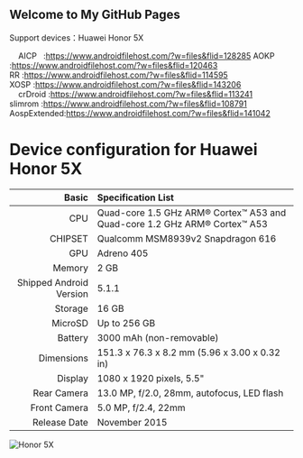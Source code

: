 ## Welcome to My GitHub Pages
Support devices：Huawei Honor 5X


     AICP    :https://www.androidfilehost.com/?w=files&flid=128285
     AOKP    :https://www.androidfilehost.com/?w=files&flid=120463    
     RR      :https://www.androidfilehost.com/?w=files&flid=114595   
     XOSP    :https://www.androidfilehost.com/?w=files&flid=143206   
     
     crDroid :https://www.androidfilehost.com/?w=files&flid=113241 
     slimrom :https://www.androidfilehost.com/?w=files&flid=108791
     AospExtended:https://www.androidfilehost.com/?w=files&flid=141042

Device configuration for Huawei Honor 5X
========================================

Basic   | Specification List
-------:|:-------------------------
CPU     | Quad-core 1.5 GHz ARM® Cortex™ A53 and Quad-core 1.2 GHz ARM® Cortex™ A53
CHIPSET | Qualcomm MSM8939v2 Snapdragon 616
GPU     | Adreno 405
Memory  | 2 GB
Shipped Android Version | 5.1.1
Storage | 16 GB
MicroSD | Up to 256 GB
Battery | 3000 mAh (non-removable)
Dimensions | 151.3 x 76.3 x 8.2 mm (5.96 x 3.00 x 0.32 in)
Display | 1080 x 1920 pixels, 5.5"
Rear Camera  | 13.0 MP, f/2.0, 28mm, autofocus, LED flash
Front Camera | 5.0 MP, f/2.4, 22mm
Release Date | November 2015

![Honor 5X](http://cdn2.gsmarena.com/vv/pics/huawei/huawei-honor-5x-0.jpg "Honor 5X")
